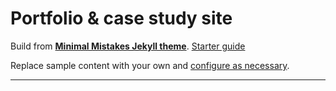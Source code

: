 # Portfolio & case study site

Build from [**Minimal Mistakes Jekyll theme**](https://github.com/mmistakes/minimal-mistakes).
 [Starter guide](https://github.com/mmistakes/mm-github-pages-starter/generate)

Replace sample content with your own and [configure as necessary](https://mmistakes.github.io/minimal-mistakes/docs/configuration/).

---

